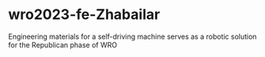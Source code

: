 # wro2023-fe-Zhabailar
Engineering materials for a self-driving machine serves as a robotic solution for the Republican phase of WRO

